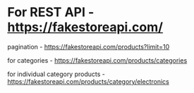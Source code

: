 # For REST API - https://fakestoreapi.com/

pagination - https://fakestoreapi.com/products?limit=10

for categories - https://fakestoreapi.com/products/categories

for individual category products - https://fakestoreapi.com/products/category/electronics